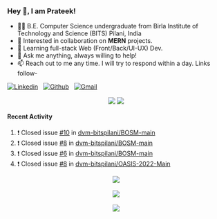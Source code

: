 ### Hey 👋, I am Prateek!
- 👨‍🎓 B.E. Computer Science undergraduate from Birla Institute of Technology and Science (BITS) Pilani, India
- 💖 Interested in collaboration on **MERN** projects.
- 🌱 Learning full-stack Web (Front/Back/UI-UX) Dev.
- 💬 Ask me anything, always willing to help!
- 📫 Reach out to me any time. I will try to respond within a day. Links follow-

<!-- Connection Links -->
[![Linkedin](https://img.shields.io/badge/-LinkedIn-blue?style=flat&logo=Linkedin&logoColor=white)](https://www.linkedin.com/in/bit-by-bits/)&nbsp;&nbsp;
[![Github](https://img.shields.io/badge/-Github-000?style=flat&logo=Github&logoColor=white)](https://github.com/bit-by-bits)&nbsp;&nbsp;
[![Gmail](https://img.shields.io/badge/-Gmail-c14438?style=flat&logo=Gmail&logoColor=white)](mailto:kashyapprateek13@gmail.com)

<!-- User Stats -->
<p align="center">
  <img align="center" src="https://img.shields.io/github/followers/bit-by-bits?style=social" />  
  <img align="center" src="https://visitor-badge.laobi.icu/badge?page_id=bit-by-bits.visitor-badge" />
</p>

#### Recent Activity

<!--START_SECTION:activity-->
1. ❗️ Closed issue [#10](https://github.com/dvm-bitspilani/BOSM-main/issues/10) in [dvm-bitspilani/BOSM-main](https://github.com/dvm-bitspilani/BOSM-main)
2. ❗️ Closed issue [#8](https://github.com/dvm-bitspilani/BOSM-main/issues/8) in [dvm-bitspilani/BOSM-main](https://github.com/dvm-bitspilani/BOSM-main)
3. ❗️ Closed issue [#6](https://github.com/dvm-bitspilani/BOSM-main/issues/6) in [dvm-bitspilani/BOSM-main](https://github.com/dvm-bitspilani/BOSM-main)
4. ❗️ Closed issue [#8](https://github.com/dvm-bitspilani/OASIS-2022-Main/issues/8) in [dvm-bitspilani/OASIS-2022-Main](https://github.com/dvm-bitspilani/OASIS-2022-Main)
<!--END_SECTION:activity-->

<!-- Coding Stats -->
<p align="center">
  <img align="center" src="https://github-readme-stats.vercel.app/api?username=bit-by-bits&show_icons=true&theme=dark" /> <br><br>
  <img align="center" src="https://github-readme-streak-stats.herokuapp.com/?user=bit-by-bits&theme=dark" /> <br><br>
  <img align="center" src="https://github-readme-stats.vercel.app/api/wakatime?username=bit_by_bits&layout=compact&theme=dark" />  
</p>
